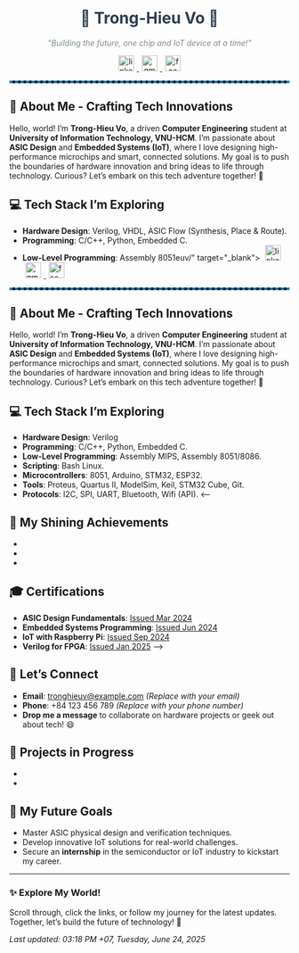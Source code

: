 <div align="center">
  <h1 style="color: #2c3e50;">🌟 Trong-Hieu Vo 🌟</h1>
  <p style="font-style: italic; color: #7f8c8d;">"Building the future, one chip and IoT device at a time!"</p>

  <!-- Social Icons with a tech vibe -->
  <a href="https://www.linkedin.com/in/tronghieuv/" target="_blank">
    <img src="https://img.shields.io/badge/LinkedIn-0077B5?style=for-the-badge&logo=linkedin&logoColor=white&label=Connect%20with%20me" alt="linkedin" style="margin: 0 5px;" height="28"/>
  </a>
  <a href="mailto:tronghieuv@example.com" target="_blank">
    <img src="https://img.shields.io/badge/Gmail-D14836?style=for-the-badge&logo=gmail&logoColor=white&label=Email%20me" alt="gmail" style="margin: 0 5px;" height="28"/>
  </a>
  <a href="https://www.facebook.com/tronghieuv" target="_blank">
    <img src="https://img.shields.io/badge/Facebook-1877F2?style=for-the-badge&logo=facebook&logoColor=white&label=Say%20Hi!" alt="facebook" style="margin: 0 5px;" height="28"/>
  </a>
</div>

<hr style="border: 2px dashed #3498db;">

## 🚀 About Me - Crafting Tech Innovations
Hello, world! I’m **Trong-Hieu Vo**, a driven **Computer Engineering** student at **University of Information Technology, VNU-HCM**. I’m passionate about **ASIC Design** and **Embedded Systems (IoT)**, where I love designing high-performance microchips and smart, connected solutions. My goal is to push the boundaries of hardware innovation and bring ideas to life through technology. Curious? Let’s embark on this tech adventure together! 🎉

## 💻 Tech Stack I’m Exploring
- **Hardware Design**: Verilog, VHDL, ASIC Flow (Synthesis, Place & Route).
- **Programming**: C/C++, Python, Embedded C.
- **Low-Level Programming**: Assembly 8051euv/" target="_blank">
    <img src="https://img.shields.io/badge/LinkedIn-0077B5?style=for-the-badge&logo=linkedin&logoColor=white&label=Connect%20with%20me" alt="linkedin" style="margin: 0 5px;" height="28"/>
  </a>
  <a href="mailto:tronghieuv@example.com" target="_blank">
    <img src="https://img.shields.io/badge/Gmail-D14836?style=for-the-badge&logo=gmail&logoColor=white&label=Email%20me" alt="gmail" style="margin: 0 5px;" height="28"/>
  </a>
  <a href="https://www.facebook.com/tronghieuv" target="_blank">
    <img src="https://img.shields.io/badge/Facebook-1877F2?style=for-the-badge&logo=facebook&logoColor=white&label=Say%20Hi!" alt="facebook" style="margin: 0 5px;" height="28"/>
  </a>
</div>

<hr style="border: 2px dashed #3498db;">

## 🚀 About Me - Crafting Tech Innovations
Hello, world! I’m **Trong-Hieu Vo**, a driven **Computer Engineering** student at **University of Information Technology, VNU-HCM**. I’m passionate about **ASIC Design** and **Embedded Systems (IoT)**, where I love designing high-performance microchips and smart, connected solutions. My goal is to push the boundaries of hardware innovation and bring ideas to life through technology. Curious? Let’s embark on this tech adventure together! 🎉

## 💻 Tech Stack I’m Exploring
- **Hardware Design**: Verilog
- **Programming**: C/C++, Python, Embedded C.
- **Low-Level Programming**: Assembly MIPS, Assembly 8051/8086.
- **Scripting**: Bash Linux.
- **Microcontrollers**: 8051, Arduino, STM32, ESP32.
- **Tools**: Proteus, Quartus II, ModelSim, Keil, STM32 Cube, Git.
- **Protocols**: I2C, SPI, UART, Bluetooth, Wifi (API).
<--
## 🏅 My Shining Achievements
- 
- 
- 

## 🎓 Certifications
- **ASIC Design Fundamentals**: [Issued Mar 2024](https://example.com/certificate1)
- **Embedded Systems Programming**: [Issued Jun 2024](https://example.com/certificate2)
- **IoT with Raspberry Pi**: [Issued Sep 2024](https://example.com/certificate3)
- **Verilog for FPGA**: [Issued Jan 2025](https://example.com/certificate4)
-->
  
## 📩 Let’s Connect
- **Email**: [tronghieuv@example.com](mailto:tronghieuv@example.com) *(Replace with your email)*
- **Phone**: +84 123 456 789 *(Replace with your phone number)*
- **Drop me a message** to collaborate on hardware projects or geek out about tech! 😄

## 🌱 Projects in Progress
- 
- 

## 🎯 My Future Goals
- Master ASIC physical design and verification techniques.
- Develop innovative IoT solutions for real-world challenges.
- Secure an **internship** in the semiconductor or IoT industry to kickstart my career.

---

### ✨ Explore My World!
Scroll through, click the links, or follow my journey for the latest updates. Together, let’s build the future of technology! 🚀

*Last updated: 03:18 PM +07, Tuesday, June 24, 2025*

